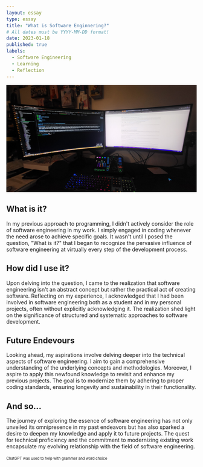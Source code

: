 ```yaml
---
layout: essay
type: essay
title: "What is Software Enginnering?"
# All dates must be YYYY-MM-DD format!
date: 2023-01-18
published: true
labels:
  - Software Engineering
  - Learning
  - Reflection
---
```


<img width="700px" class="rounded float-start pe-4" src="../img/SoftwareEngineering/SoftwareEngine.png">

## What is it?
In my previous approach to programming, I didn't actively consider the role of software engineering in my work. I simply engaged in coding whenever the need arose to achieve specific goals. It wasn't until I posed the question, "What is it?" that I began to recognize the pervasive influence of software engineering at virtually every step of the development process.

## How did I use it?
Upon delving into the question, I came to the realization that software engineering isn't an abstract concept but rather the practical act of creating software. Reflecting on my experience, I acknowledged that I had been involved in software engineering both as a student and in my personal projects, often without explicitly acknowledging it. The realization shed light on the significance of structured and systematic approaches to software development.

## Future Endevours
Looking ahead, my aspirations involve delving deeper into the technical aspects of software engineering. I aim to gain a comprehensive understanding of the underlying concepts and methodologies. Moreover, I aspire to apply this newfound knowledge to revisit and enhance my previous projects. The goal is to modernize them by adhering to proper coding standards, ensuring longevity and sustainability in their functionality.

## And so...
The journey of exploring the essence of software engineering has not only unveiled its omnipresence in my past endeavors but has also sparked a desire to deepen my knowledge and apply it to future projects. The quest for technical proficiency and the commitment to modernizing existing work encapsulate my evolving relationship with the field of software engineering.


<sub><sup>ChatGPT was used to help with grammer and word choice</sup></sub>
